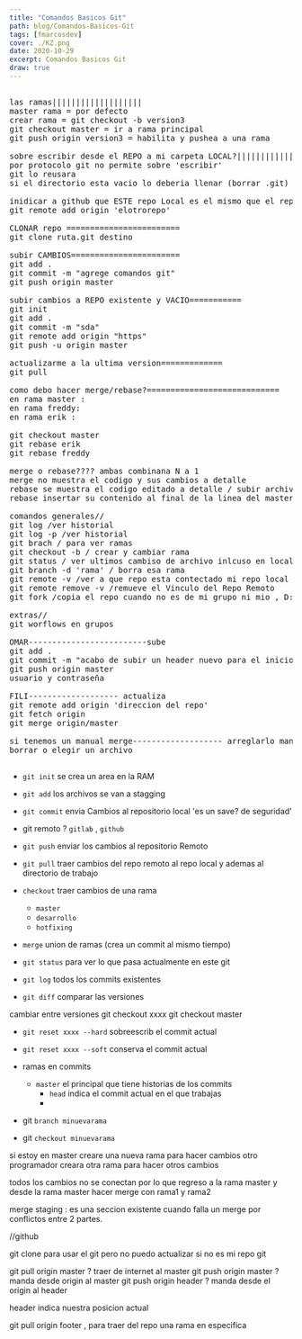 ```yaml
---
title: "Comandos Basicos Git"
path: blog/Comandos-Basicos-Git
tags: [fmarcosdev]
cover: ./KZ.png
date: 2020-10-29
excerpt: Comandos Basicos Git
draw: true
---
```


<pre>

las ramas|||||||||||||||||||
master rama = por defecto
crear rama = git checkout -b version3
git checkout master = ir a rama principal
git push origin version3 = habilita y pushea a una rama

sobre escribir desde el REPO a mi carpeta LOCAL?|||||||||||||||||||||
por protocolo git no permite sobre 'escribir'
git lo reusara
si el directorio esta vacio lo deberia llenar (borrar .git)

inidicar a github que ESTE repo Local es el mismo que el repo Remoto=======
git remote add origin 'elotrorepo'

CLONAR repo ========================
git clone ruta.git destino

subir CAMBIOS=======================
git add .
git commit -m "agrege comandos git"
git push origin master

subir cambios a REPO existente y VACIO===========
git init
git add .
git commit -m "sda"
git remote add origin "https"
git push -u origin master

actualizarme a la ultima version=============
git pull

como debo hacer merge/rebase?============================
en rama master :
en rama freddy:
en rama erik :

git checkout master
git rebase erik
git rebase freddy

merge o rebase???? ambas combinana N a 1
merge no muestra el codigo y sus cambios a detalle
rebase se muestra el codigo editado a detalle / subir archivo editado al final , subir archivo recien editado
rebase insertar su contenido al final de la linea del master.

comandos generales//
git log /ver historial
git log -p /ver historial
git brach / para ver ramas
git checkout -b / crear y cambiar rama
git status / ver ultimos cambiso de archivo inlcuso en local
git branch -d 'rama' / borra esa rama
git remote -v /ver a que repo esta contectado mi repo local
git remote remove -v /remueve el Vinculo del Repo Remoto
git fork /copia el repo cuando no es de mi grupo ni mio , D:

extras//
git worflows en grupos

OMAR-------------------------sube
git add .
git commit -m "acabo de subir un header nuevo para el inicio'
git push origin master
usuario y contraseña

FILI------------------- actualiza
git remote add origin 'direccion del repo'
git fetch origin
git merge origin/master

si tenemos un manual merge------------------- arreglarlo manual
borrar o elegir un archivo

</pre>

- `git init` se crea un area en la RAM
- `git add` los archivos se van a stagging
- `git commit` envia Cambios al repositorio local 'es un save? de seguridad'
- git remoto ? `gitlab` , `github`
- `git push` enviar los cambios al repositorio Remoto
- `git pull` traer cambios del repo remoto al repo local y ademas al directorio de trabajo

- `checkout` traer cambios de una rama

  - `master`
  - `desarrollo`
  - `hotfixing`

- `merge` union de ramas (crea un commit al mismo tiempo)
- `git status` para ver lo que pasa actualmente en este git
- `git log` todos los commits existentes
- `git diff` comparar las versiones

cambiar entre versiones
git checkout xxxx
git checkout master

- `git reset xxxx --hard` sobreescrib el commit actual
- `git reset xxxx --soft` conserva el commit actual

- ramas en commits
  - `master` el principal que tiene historias de los commits
    - `head` indica el commit actual en el que trabajas
    -
- git `branch minuevarama`
- git `checkout minuevarama`

si estoy en master
creare una nueva rama para hacer cambios
otro programador creara otra rama para hacer otros cambios

todos los cambios no se conectan por lo que
regreso a la rama master y desde la rama master
hacer merge con rama1 y rama2

merge staging : es una seccion existente cuando falla un merge por conflictos entre 2 partes.

//github

git clone para usar el git pero no puedo actualizar si no es mi repo
git

git pull origin master ? traer de internet al master
git push origin master ? manda desde origin al master
git push origin header ? manda desde el origin al header

header indica nuestra posicion actual

git pull origin footer , para traer del repo una rama en especifica
